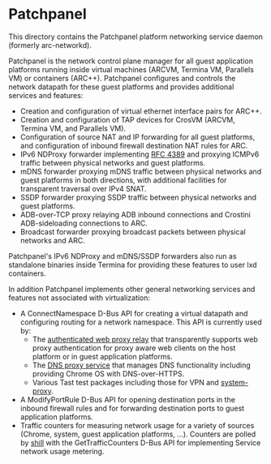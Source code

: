 # Patchpanel

This directory contains the Patchpanel platform networking service daemon
(formerly arc-networkd).

Patchpanel is the network control plane manager for all guest application
platforms running inside virtual machines (ARCVM, Termina VM, Parallels VM) or
containers (ARC++). Patchpanel configures and controls the network datapath for
these guest platforms and provides additional services and features:
*   Creation and configuration of virtual ethernet interface pairs for ARC++.
*   Creation and configuration of TAP devices for CrosVM (ARCVM, Termina VM,
    and Parallels VM).
*   Configuration of source NAT and IP forwarding for all guest platforms, and
    configuration of inbound firewall destination NAT rules for ARC.
*   IPv6 NDProxy forwarder implementing [RFC 4389] and proxying ICMPv6 traffic
    between physical networks and guest platforms.
*   mDNS forwarder proxying mDNS traffic between physical networks and guest
    platforms in both directions, with additional facilities for transparent
    traversal over IPv4 SNAT.
*   SSDP forwarder proxying SSDP traffic between physical networks and guest
    platforms.
*   ADB-over-TCP proxy relaying ADB inbound connections and Crostini
    ADB-sideloading connections to ARC.
*   Broadcast forwarder proxying broadcast packets between physical networks and
    ARC.

Patchpanel's IPv6 NDProxy and mDNS/SSDP forwarders also run as standalone
binaries inside Termina for providing these features to user lxd containers.

In addition Patchpanel implements other general networking services and
features not associated with virtualization:
*   A ConnectNamespace D-Bus API for creating a virtual datapath and configuring
    routing for a network namespace. This API is currently used by:
    *    The [authenticated web proxy relay](../system-proxy) that transparently
         supports web proxy authentication for proxy aware web clients on the
         host platform or in guest application platforms.
    *    The [DNS proxy service](../dns-proxy) that manages DNS functionality
         including providing Chrome OS with DNS-over-HTTPS.
    *    Various Tast test packages including those for VPN and [system-proxy](../system-proxy).
*   A ModifyPortRule D-Bus API for opening destination ports in the inbound
    firewall rules and for forwarding destination ports to guest application
    platforms.
*   Traffic counters for measuring network usage for a variety of sources
    (Chrome, system, guest application platforms, ...). Counters are polled
    by [shill](../shill) with the GetTrafficCounters D-Bus API for implementing
    Service network usage metering.

[RFC 4389]: https://tools.ietf.org/html/rfc4389

